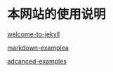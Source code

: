 # 本网站的使用说明

[welcome-to-jekyll](https://github.com/dingwenchao-cmky/dingwenchao-cmky.github.io/blob/master/_posts/2017-03-01-welcome-to-jekyll.md)

[markdown-examplea](https://github.com/dingwenchao-cmky/dingwenchao-cmky.github.io/blob/master/_posts/2017-02-01-markdown-examples.md)

[adcanced-examples](https://github.com/dingwenchao-cmky/dingwenchao-cmky.github.io/blob/master/_posts/2017-01-01-advanced-examples.md)
